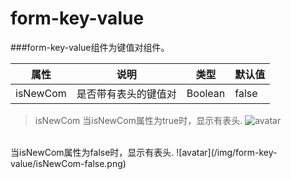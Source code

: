 # form-key-value

###form-key-value组件为键值对组件。


| 属性    | 说明 | 类型 |默认值|
| ------ | ------ | ------ |------ |
| isNewCom  | 是否带有表头的键值对 | Boolean |false|


> isNewCom
当isNewCom属性为true时，显示有表头.
![avatar](/img/form-key-value/isNewCom.png)
<br/>
当isNewCom属性为false时，显示有表头.
![avatar](/img/form-key-value/isNewCom-false.png)